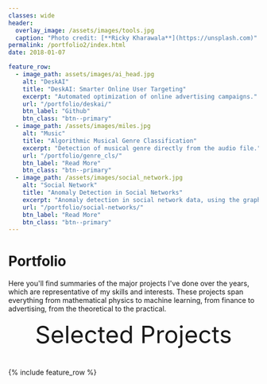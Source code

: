```yaml
---
classes: wide
header:
  overlay_image: /assets/images/tools.jpg
  caption: "Photo credit: [**Ricky Kharawala**](https://unsplash.com)"
permalink: /portfolio2/index.html
date: 2018-01-07

feature_row:
  - image_path: assets/images/ai_head.jpg
    alt: "DeskAI"
    title: "DeskAI: Smarter Online User Targeting"
    excerpt: "Automated optimization of online advertising campaigns."
    url: "/portfolio/deskai/"
    btn_label: "Github"
    btn_class: "btn--primary"	
  - image_path: /assets/images/miles.jpg
    alt: "Music"
    title: "Algorithmic Musical Genre Classification"
    excerpt: "Detection of musical genre directly from the audio file."
    url: "/portfolio/genre_cls/"
    btn_label: "Read More"
    btn_class: "btn--primary"	
  - image_path: /assets/images/social_network.jpg
    alt: "Social Network"
    title: "Anomaly Detection in Social Networks"
    excerpt: "Anomaly detection in social network data, using the graph resistance."
    url: "/portfolio/social-networks/"
    btn_label: "Read More"
    btn_class: "btn--primary"
---
```


# Portfolio

Here you'll find summaries of the major projects I've done over the years, which
are representative of my skills and interests. These projects span everything
from mathematical physics to machine learning, from finance to advertising, from
the theoretical to the practical.

[comment]: <> (The discussion here is generally non-technical; for the research projects,)

[comment]: <> (related publications can be found in [my resume][1]. There are also links to)

[comment]: <> (documents at the top of each page, which offer more depth. If you're curious)

[comment]: <> (about technical details I've glossed over, feel free to [contact me][2].)


<div style="margin-bottom:1cm" align="center"><font size="55">Selected Projects</font></div>

{% include feature_row %}

<!------------------------------- FOOTER --------------------------------->

[comment]: <> ([1]: /assets/docs/resume.pdf)

[comment]: <> ([2]: mailto:peter@pwills.com)
